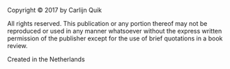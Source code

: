 Copyright © 2017 by Carlijn Quik

All rights reserved. This publication or any portion thereof
may not be reproduced or used in any manner whatsoever
without the express written permission of the publisher
except for the use of brief quotations in a book review.

Created in the Netherlands
